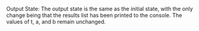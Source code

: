 Output State: The output state is the same as the initial state, with the only change being that the results list has been printed to the console. The values of t, a, and b remain unchanged.